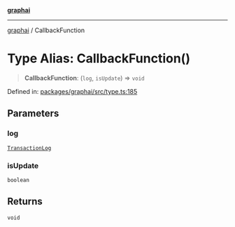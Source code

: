 [**graphai**](../README.md)

***

[graphai](../globals.md) / CallbackFunction

# Type Alias: CallbackFunction()

> **CallbackFunction**: (`log`, `isUpdate`) => `void`

Defined in: [packages/graphai/src/type.ts:185](https://github.com/kawamataryo/graphai/blob/e8a7b825cfe5b60039202cad9c90359642833517/packages/graphai/src/type.ts#L185)

## Parameters

### log

[`TransactionLog`](../classes/TransactionLog.md)

### isUpdate

`boolean`

## Returns

`void`
